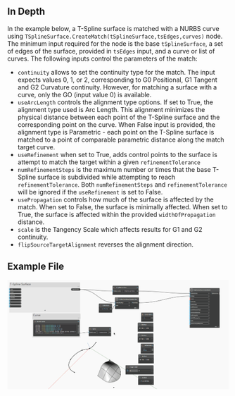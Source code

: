 ## In Depth

In the example below, a T-Spline surface is matched with a NURBS curve using
`TSplineSurface.CreateMatch(tSplineSurface,tsEdges,curves)` node. The minimum input required for the
node is the base `tSplineSurface`, a set of edges of the surface, provided in `tsEdges` input, and a curve or
list of curves.
The following inputs control the parameters of the match:
- `continuity` allows to set the continuity type for the match. The input expects values 0, 1, or 2, corresponding to G0 Positional, G1 Tangent and G2 Curvature continuity. However, for matching a surface with a curve, only the GO (input value 0) is available.
- `useArcLength` controls the alignment type options. If set to True, the alignment type used is Arc
Length. This alignment minimizes the physical distance between each point of the T-Spline surface and
the corresponding point on the curve. When False input is provided, the alignment type is Parametric -
each point on the T-Spline surface is matched to a point of comparable parametric distance along the
match target curve.
- `useRefinement` when set to True, adds control points to the surface is attempt to match the target
within a given `refinementTolerance`
- `numRefinementSteps` is the maximum number or times that the base T-Spline surface is subdivided
while attempting to reach `refinementTolerance`. Both `numRefinementSteps` and `refinementTolerance` will be ignored if the `useRefinement` is set to False.
- `usePropagation` controls how much of the surface is affected by the match. When set to False, the surface is minimally affected. When set to True, the surface is affected within the provided `widthOfPropagation` distance.
- `scale` is the Tangency Scale which affects results for G1 and G2 continuity. 
- `flipSourceTargetAlignment` reverses the alignment direction. 


## Example File

![Example](./6ICXLN4V6DNK5KMYTY5LPCJBE27IRW5VOBKCCVFQGO3HST752ZNQ_img.gif)
